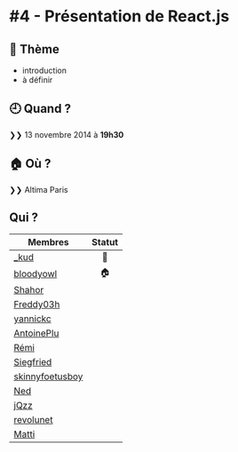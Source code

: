 # #4 - Présentation de React.js

## 💬 Thème

* introduction
* à définir

## 🕘 Quand ?

❯❯ 13 novembre 2014 à **19h30**

## 🏠 Où ?

❯❯ Altima Paris

## Qui ?

Membres | Statut |
--------|:------:|
[_kud](https://twitter.com/_kud) | 👮 |
[bloodyowl](https://twitter.com/bloodyowl) | 🏠 |
[Shahor](https://twitter.com/shahor) | |
[Freddy03h](https://twitter.com/HarrisFreddy) | |
[yannickc](https://twitter.com/yannickc) | |
[AntoinePlu](https://twitter.com/AntoinePlu) | |
[Rémi](https://twitter.com/remitbri) | |
[Siegfried](https://twitter.com/SiegfriedEhret) | |
[skinnyfoetusboy](https://twitter.com/skinnyfoetusboy) | |
[Ned](https://twitter.com/ned) | |
[jQzz](https://twitter.com/jQzzzz) | |
[revolunet](https://twitter.com/revolunet) | |
[Matti](https://twitter.com/matti_sg) | |

